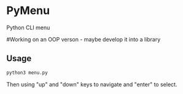 # PyMenu
Python CLI menu 

#Working on an OOP verson - maybe develop it into a library
## Usage
```bash
python3 menu.py
```
Then using "up" and "down" keys to navigate and "enter" to select.
